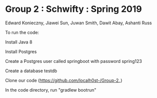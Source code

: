 # Group 2 : Schwifty : Spring 2019
Edward Konieczny, Jiawei Sun, Juwan Smith, Dawit Abay, Ashanti Russ

To run the code:

Install Java 8

Install Postgres

Create a Postgres user called springboot with password spring123

Create a database testdb

Clone our code (https://github.com/localh0st-/Group-2_)

In the code directory, run "gradlew bootrun"
